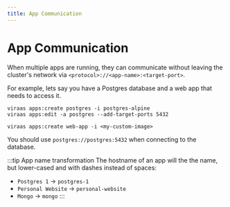 ```yaml
---
title: App Communication
---
```


# App Communication

When multiple apps are running, they can communicate without leaving the cluster's network via `<protocol>://<app-name>:<target-port>`.

For example, lets say you have a Postgres database and a web app that needs to access it.

```bash:no-line-numbers
viraas apps:create postgres -i postgres-alpine
viraas apps:edit -a postgres --add-target-ports 5432

viraas apps:create web-app -i <my-custom-image>
```

You should use `postgres://postgres:5432` when connecting to the database. 

:::tip App name transformation
The hostname of an app will the the name, but lower-cased and with dashes instead of spaces:

- `Postgres 1` &rarr; `postgres-1`
- `Personal Website` &rarr; `personal-website`
- `Mongo` &rarr; `mongo`
:::
